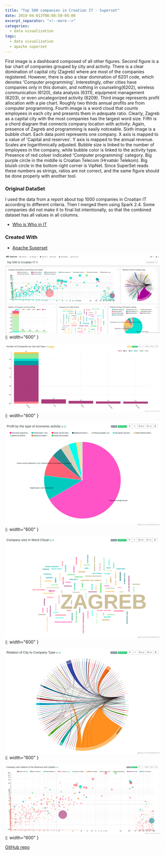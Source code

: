 ```yaml
---
title: "Top 500 companies in Croatian IT - Superset"
date: 2019-04-013T08:08:50-04:00
excerpt_separator: "<!--more-->"
categories:
  - data visualization
tags:
  - data visualization
  - apache superset
---
```



First image is a dashboard composed of all other figures.
Second figure is a bar chart of companies grouped by city and activity. There is a clear domination of capital city (Zagreb) where are most of the companies registered. However, there is also a clear domination of 6201 code, which denotes 'Computer programming'. Interestingly, other cities have companies only in this domain, and nothing in counseling(6202), wireless communication (6120), data analysis (6311), equipment management (6203), or even uncategorized activity (6209).
Third image represents profit allocation with a pie chart. Roughly two thirds annual profits are from computer programming.
Fourth image is a word cloud that counts employees in each city and presents them in adequate ratio. Clearly, Zagreb as a capital city with the most companies has the largest word size.
Fifth is a chord diagram that connects company location with activity. Again, presence of Zagreb and programming is easily notceable.
Sixth image is a bubble chart. Each data point represents one company. X axis is mapped to a value of 'Capital and reserves'. Y axis is mapped to the annual revenue. Scales are logarithmically adjusted. Bubble size is linked to the number of employees in the company, while bubble color is linked to the activity type. Presence of red coloer indicated 'Computer programming' category. Big purple circle in the middle is Croatian Telecom (Hrvatski Telekom). Big bluish circle in the bottom right corner is VipNet. Since SuperSet reads these numbers as strings, ratios are not correct, and the same figure should be done properly with another tool.

<!--more-->

### Original DataSet

I used the data from a report about top 1000 companies in Croatian IT according to different criteria.
Then I merged them using Spark 2.4.
Some companies did not make it to final list intentionally, so that the combined dataset has all values in all columns.

* [Who is Who in IT](https://whoiswhoinit.com/novosti/29-najboljih-1000-hrvatskih-visoko-tehnoloskih-tvrtki-po-kriteriju-kapitala-i-rezervi)


### Created With

* [Apache Superset](https://superset.incubator.apache.org/)






![alt text](https://raw.githubusercontent.com/matkosoric/Data-Visualizations/master/Superset/Top500/1.dashboard.png?raw=true "Title"){: width="600" }

![alt text](https://raw.githubusercontent.com/matkosoric/Data-Visualizations/master/Superset/Top500/2.companies_by_city.png?raw=true "Title"){: width="600" }

![alt text](https://raw.githubusercontent.com/matkosoric/Data-Visualizations/master/Superset/Top500/3.profit_by_type.png?raw=true "Title"){: width="600" }

![alt text](https://raw.githubusercontent.com/matkosoric/Data-Visualizations/master/Superset/Top500/4.size_word_cloud.png?raw=true "Title"){: width="600" }

![alt text](https://raw.githubusercontent.com/matkosoric/Data-Visualizations/master/Superset/Top500/5.city_to_company_type.png?raw=true "Title"){: width="600" }
    
![alt text](https://raw.githubusercontent.com/matkosoric/Data-Visualizations/master/Superset/Top500/6.company_size.png?raw=true "Title"){: width="600" }


[GitHub repo](https://github.com/matkosoric/Data-Visualizations/tree/master/Superset/Top500)

